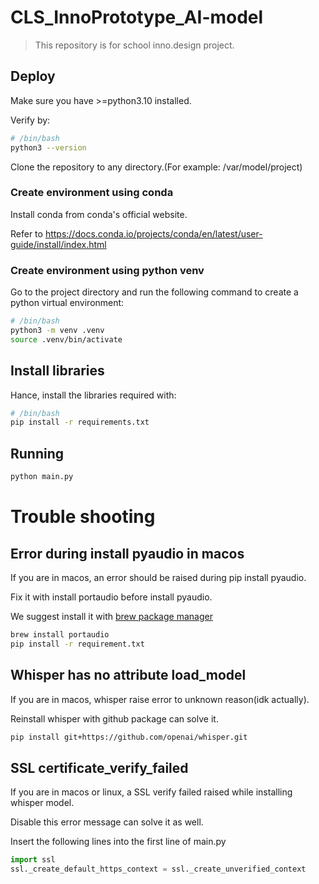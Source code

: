 # CLS_InnoPrototype_AI-model
> This repository is for school inno.design project.

## Deploy
Make sure you have >=python3.10 installed.

Verify by:

````bash
# /bin/bash
python3 --version
````

Clone the repository to any directory.(For example: /var/model/project)

### Create environment using conda
Install conda from conda's official website.

Refer to https://docs.conda.io/projects/conda/en/latest/user-guide/install/index.html

### Create environment using python venv
Go to the project directory and run the following command to create a python virtual environment:
````bash
# /bin/bash
python3 -m venv .venv
source .venv/bin/activate
````

## Install libraries
Hance, install the libraries required with:

````bash
# /bin/bash
pip install -r requirements.txt
````

## Running
````bash
python main.py
````

# Trouble shooting

## Error during install pyaudio in macos
If you are in macos, an error should be raised during pip install pyaudio.

Fix it with install portaudio before install pyaudio.

We suggest install it with [brew package manager](https://brew.sh)
````zsh
brew install portaudio
pip install -r requirement.txt
````

## Whisper has no attribute load_model
If you are in macos, whisper raise error to unknown reason(idk actually).

Reinstall whisper with github package can solve it.

````zsh
pip install git+https://github.com/openai/whisper.git
````

## SSL certificate_verify_failed
If you are in macos or linux, a SSL verify failed raised while installing whisper model.

Disable this error message can solve it as well.

Insert the following lines into the first line of main.py
````python
import ssl
ssl._create_default_https_context = ssl._create_unverified_context
````
